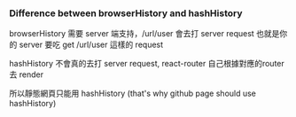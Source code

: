 ### Difference between browserHistory and hashHistory

browserHistory 需要 server 端支持，/url/user  會去打 server request
也就是你的 server 要吃 get /url/user 這樣的 request

hashHistory 不會真的去打 server request, react-router 自己根據對應的router 去 render

所以靜態網頁只能用 hashHistory (that's why github page should use hashHistory)
